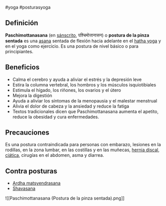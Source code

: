 #yoga #posturasyoga

## Definición

**Paschimottanasana** (en [sánscrito](https://es.wikipedia.org/wiki/S%C3%A1nscrito), पश्चिमोत्तानासन) o **postura de la pinza sentada** es una [asana](https://es.wikipedia.org/wiki/Asana) sentada de flexión hacia adelante en el [hatha yoga](https://es.wikipedia.org/wiki/Hatha_yoga) y en el yoga como ejercicio. Es una postura de nivel básico o para principiantes.

## Beneficios

-   Calma el cerebro y ayuda a aliviar el estrés y la depresión leve
-   Estira la columna vertebral, los hombros y los músculos isquiotibiales
-   Estimula el hígado, los riñones, los ovarios y el útero
-   Mejora la digestión
-   Ayuda a aliviar los síntomas de la menopausia y el malestar menstrual
-   Alivia el dolor de cabeza y la ansiedad y reduce la fatiga
-   Textos tradicionales dicen que Paschimottanasana aumenta el apetito, reduce la obesidad y cura enfermedades.

## Precauciones

Es una postura contraindicada para personas con embarazo, lesiones en la rodillas, en la zona lumbar, en las costillas y en las muñecas, [hernia discal](https://es.wikipedia.org/wiki/Hernia_discal), [ciática](https://es.wikipedia.org/wiki/Ci%C3%A1tica), cirugías en el abdomen, asma y diarrea.

## **Contra posturas**

-   [Ardha matsyendrasana](https://es.wikipedia.org/w/index.php?title=Ardha_matsyendrasana&action=edit&redlink=1)
-   [Shavasana](https://es.wikipedia.org/w/index.php?title=Shavasana&action=edit&redlink=1)

![[Paschimottanasana (Postura de la pinza sentada).png]]